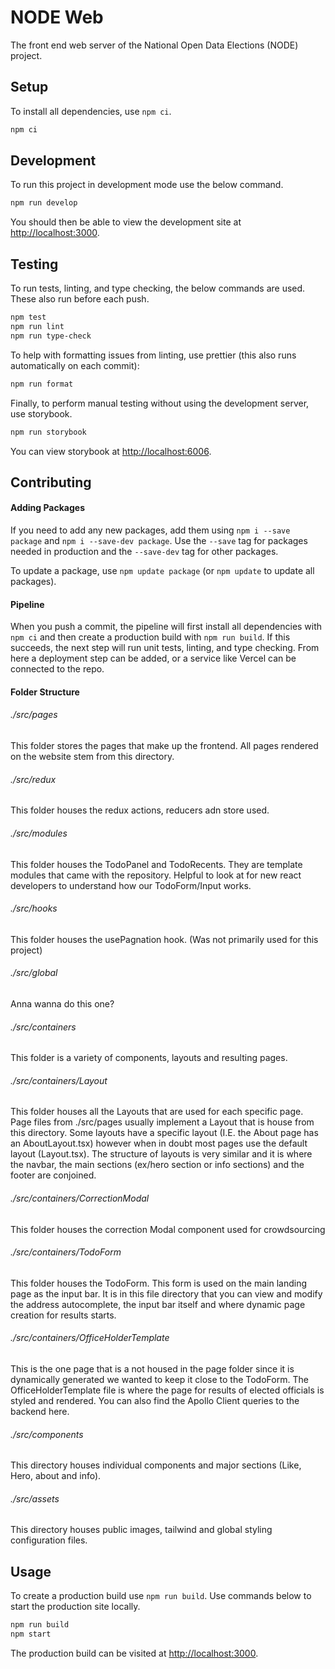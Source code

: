 # NODE Web

The front end web server of the National Open Data Elections (NODE) project.

## Setup

To install all dependencies, use `npm ci`.

```bash
npm ci
```

## Development

To run this project in development mode use the below command.

```bash
npm run develop
```

You should then be able to view the development site at [http://localhost:3000](http://localhost:3000).

## Testing

To run tests, linting, and type checking, the below commands are used. These also run before each push.

```bash
npm test
npm run lint
npm run type-check
```

To help with formatting issues from linting, use prettier (this also runs automatically on each commit):

```bash
npm run format
```

Finally, to perform manual testing without using the development server, use storybook.

```bash
npm run storybook
```

You can view storybook at [http://localhost:6006](http://localhost:6006).

## Contributing

#### Adding Packages

If you need to add any new packages, add them using `npm i --save package` and `npm i --save-dev package`. Use the `--save` tag for packages needed in production and the `--save-dev` tag for other packages.

To update a package, use `npm update package` (or `npm update` to update all packages).

#### Pipeline

When you push a commit, the pipeline will first install all dependencies with `npm ci` and then create a production build with `npm run build`. If this succeeds, the next step will run unit tests, linting, and type checking. From here a deployment step can be added, or a service like Vercel can be connected to the repo.

#### Folder Structure

###### ./src/pages

This folder stores the pages that make up the frontend. All pages rendered on the website stem from this directory.

###### ./src/redux

This folder houses the redux actions, reducers adn store used.

###### ./src/modules

This folder houses the TodoPanel and TodoRecents. They are template modules that came with the repository. Helpful to look at for new react developers to understand how our TodoForm/Input works.

###### ./src/hooks

This folder houses the usePagnation hook. (Was not primarily used for this project)

###### ./src/global

Anna wanna do this one?

###### ./src/containers

This folder is a variety of components, layouts and resulting pages.

###### ./src/containers/Layout

This folder houses all the Layouts that are used for each specific page. Page files from ./src/pages usually implement a Layout that is house from this directory. Some layouts have a specific layout (I.E. the About page has an AboutLayout.tsx) however when in doubt most pages use the default layout (Layout.tsx). The structure of layouts is very similar and it is where the navbar, the main sections (ex/hero section or info sections) and the footer are conjoined.

###### ./src/containers/CorrectionModal

This folder houses the correction Modal component used for crowdsourcing

###### ./src/containers/TodoForm

This folder houses the TodoForm. This form is used on the main landing page as the input bar. It is in this file directory that you can view and modify the address autocomplete, the input bar itself and where dynamic page creation for results starts.

###### ./src/containers/OfficeHolderTemplate

This is the one page that is a not housed in the page folder since it is dynamically generated we wanted to keep it close to the TodoForm. The OfficeHolderTemplate file is where the page for results of elected officials is styled and rendered. You can also find the Apollo Client queries to the backend here.

###### ./src/components

This directory houses individual components and major sections (Like, Hero, about and info).

###### ./src/assets

This directory houses public images, tailwind and global styling configuration files.

## Usage

To create a production build use `npm run build`. Use commands below to start the production site locally.

```bash
npm run build
npm start
```

The production build can be visited at [http://localhost:3000](http://localhost:3000).

